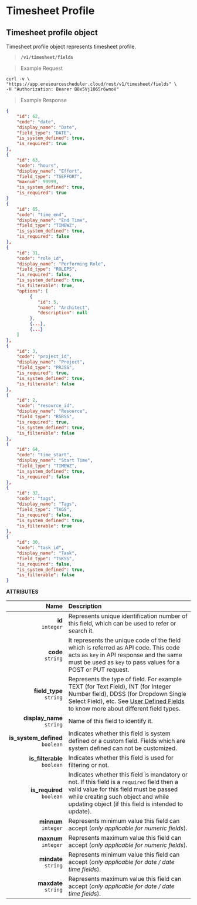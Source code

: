 
# Timesheet Profile

## Timesheet profile object

Timesheet profile object represents timesheet profile.

> **`/v1/timesheet/fields`**

> Example Request

```shell
curl -v \
"https://app.eresourcescheduler.cloud/rest/v1/timesheet/fields" \
-H "Authorization: Bearer B8x5Vj1O65r6wnoV"
```
> Example Response 
 
```json
{
    "id": 62,
    "code": "date",
    "display_name": "Date",
    "field_type": "DATE",
    "is_system_defined": true,
    "is_required": true
},
{
    "id": 63,
    "code": "hours",
    "display_name": "Effort",
    "field_type": "TSEFFORT",
    "maxnum": 99999,
    "is_system_defined": true,
    "is_required": true
}
{
    "id": 65,
    "code": "time_end",
    "display_name": "End Time",
    "field_type": "TIMEWZ",
    "is_system_defined": true,
    "is_required": false
},
{
    "id": 31,
    "code": "role_id",
    "display_name": "Performing Role",
    "field_type": "ROLEPS",
    "is_required": false,
    "is_system_defined": true,
    "is_filterable": true,
    "options": [
         {
            "id": 5,
            "name": "Architect",
            "description": null
         },
         {...},
         {...}
    ]
},
{
    "id": 3,
    "code": "project_id",
    "display_name": "Project",
    "field_type": "PRJSS",
    "is_required": true,
    "is_system_defined": true,
    "is_filterable": false
},
{
    "id": 2,
    "code": "resource_id",
    "display_name": "Resource",
    "field_type": "RSRSS",
    "is_required": true,
    "is_system_defined": true,
    "is_filterable": false
},
{
    "id": 64,
    "code": "time_start",
    "display_name": "Start Time",
    "field_type": "TIMEWZ",
    "is_system_defined": true,
    "is_required": false
},
{
    "id": 32,
    "code": "tags",
    "display_name": "Tags",
    "field_type": "TAGS",
    "is_required": false,
    "is_system_defined": true,
    "is_filterable": true
},
{
    "id": 30,
    "code": "task_id",
    "display_name": "Task",
    "field_type": "TSKSS",
    "is_required": false,
    "is_system_defined": true,
    "is_filterable": false
}

```



<span class="optional"><b>ATTRIBUTES</b></span>

Name | Description
| ---:  |  :----   |
**id**  <br>`integer` |  Represents unique identification number of this field, which can be used to refer or search it.
**code**  <br>`string` |  It represents the unique code of the field which is referred as API code. This code acts as `key` in API response and the same must be used as `key` to pass values for a POST or PUT request.
**field_type** <br>`string` | Represents the type of field. For example  TEXT (for Text Field), INT (for Integer Number field), DDSS (for Dropdown Single Select Field), etc. See <a href = "#user-defined-fields" class="api-ref">User Defined Fields</a> to know more about different field types.
**display_name**<br>`string` |Name of this field to identify it.
**is_system_defined**<br>`boolean` |  Indicates whether this field is system defined or a custom field. Fields which are system defined can not be customized.
**is_filterable** <br>`boolean` |Indicates whether this field is used for filtering or not. |
**is_required**<br>`boolean` |Indicates whether this field is mandatory or not. If this field is a `required` field then a valid value for this field must be passed while creating such object and while updating object (if this field is intended to update).
**minnum** <br>`integer` | Represents minimum value this field can accept (_only applicable for numeric fields_).
**maxnum** <br>`integer` | Represents maximum value this field can accept (_only applicable for numeric fields_).
**mindate** <br>`string` |Represents minimum value this field can accept (_only applicable for date / date time fields_).
**maxdate** <br>`string` |Represents maximum value this field can accept (_only applicable for date / date time fields_).


